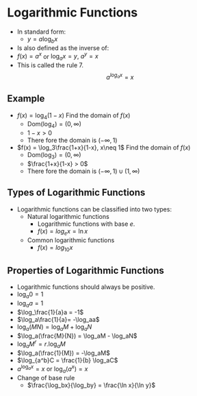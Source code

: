 # Logarithmic Functions

- In standard form:
  - $y = a\log_bx$
- Is also defined as the inverse of:
- $f(x)=a^x$ or $\log_ax=y,$ $a^y=x$
- This is called the rule 7.
  $$a^{log_ax}=x$$

## Example

- $f(x) =\log_4(1-x)$ Find the domain of $f(x)$
  - $\text{Dom}(\log_4) = (0,\infty)$
  - $1-x > 0$
  - There fore the domain is $(-\infty,1)$
- $f(x) = \log_3\frac{1+x}{1-x}, x\neq 1$ Find the domain of $f(x)$
  - $\text{Dom}(\log_3) = (0,\infty)$
  - $\frac{1+x}{1-x} > 0$
  - There fore the domain is $(-\infty,1)\cup(1,\infty)$

## Types of Logarithmic Functions

- Logarithmic functions can be classified into two types:
  - Natural logarithmic functions
    - Logarithmic functions with base $e$.
    - $f(x) = log_ex = \ln x$
  - Common logarithmic functions
    - $f(x) = log_{10}x$

## Properties of Logarithmic Functions

- Logarithmic functions should always be positive.
- $\log_a0=1$
- $\log_aa=1$
- $\log_\frac{1}{a}a = -1$
- $\log_a\frac{1}{a}= -\log_aa$
- $\log_a(MN) = \log_aM + \log_aN$
- $\log_a(\frac{M}{N}) = \log_aM - \log_aN$
- $\log_aM^r = r.\log_aM$
- $\log_a(\frac{1}{M}) = -\log_aM$
- $\log_{a^b}C = \frac{1}{b} \log_aC$
- $a^{\log_ax}=x$ or $\log_a(a^x)=x$
- Change of base rule
  - $\frac{\log_bx}{\log_by} = \frac{\ln x}{\ln y}$
